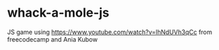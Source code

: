 # whack-a-mole-js
JS game using https://www.youtube.com/watch?v=lhNdUVh3qCc from freecodecamp and Ania Kubow
